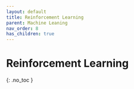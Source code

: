 ```yaml
---
layout: default
title: Reinforcement Learning
parent: Machine Leaning
nav_order: 8
has_children: true
---
```


# Reinforcement Learning
{: .no_toc }

